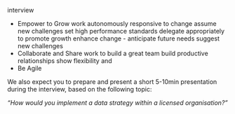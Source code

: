 interview

-   Empower to Grow
	work autonomously
	responsive to change
	assume new challenges
	set high performance standards
		delegate appropriately to promote growth
		enhance change - anticipate future  needs
		suggest new challenges
-   Collaborate and Share
work to build a great team
build productive relationships
show flexibility and 
-   Be Agile


We also expect you to prepare and present a short 5-10min presentation during the interview, based on the following topic:

_“How would you implement a data strategy within a licensed organisation?”_

